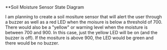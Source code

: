 **Soil Moisture Sensor State Diagram

I am planning to create a soil mositure sensor that will alert the user through a buzzer as well as a red LED when the moisure is below a threshold of 700.  
There would also be a "yellow" or warning level when the moisture is between 700 and 900.  In this case, just the yellow LED will be on (and the buzzer is off).
If the mositure is above 900, the LED would be green and there would be no buzzer.
